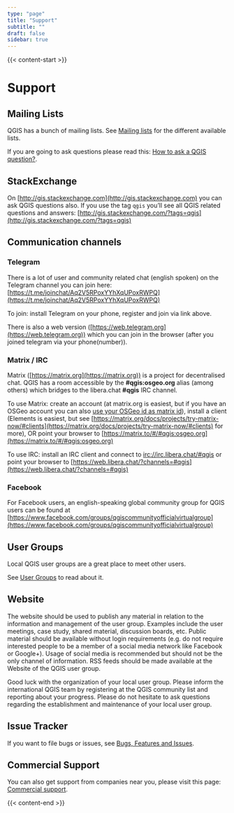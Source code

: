 ```yaml
---
type: "page"
title: "Support"
subtitle: ""
draft: false
sidebar: true
---
```


{{< content-start  >}}

# Support

## Mailing Lists

QGIS has a bunch of mailing lists. See [Mailing lists](https://qgis.org/en/site/getinvolved/mailinglists.html#qgis-mailinglists) for the different available lists.

If you are going to ask questions please read this: [How to ask a QGIS question?](https://qgis.org/en/site/getinvolved/faq/index.html#how-to-ask-a-qgis-question).

## StackExchange

On [http://gis.stackexchange.com](http://gis.stackexchange.com) you can ask QGIS questions also. If you use the tag `qgis` you’ll see all QGIS related questions and answers: [http://gis.stackexchange.com/?tags=qgis](http://gis.stackexchange.com/?tags=qgis)

## Communication channels

### Telegram

There is a lot of user and community related chat (english spoken) on the Telegram channel you can join here: [https://t.me/joinchat/Aq2V5RPoxYYhXqUPoxRWPQ](https://t.me/joinchat/Aq2V5RPoxYYhXqUPoxRWPQ)

To join: install Telegram on your phone, register and join via link above.

There is also a web version ([https://web.telegram.org](https://web.telegram.org)) which you can join in the browser (after you joined telegram via your phone(number)).

### Matrix / IRC

Matrix ([https://matrix.org](https://matrix.org)) is a project for decentralised chat. QGIS has a room accessible by the **#qgis:osgeo.org** alias (among others) which bridges to the libera.chat **#qgis** IRC channel.

To use Matrix: create an account (at matrix.org is easiest, but if you have an OSGeo account you can also [use your OSGeo id as matrix id](https://wiki.osgeo.org/wiki/Matrix#Connecting_to_the_OSGeo_Matrix_Homeserver)), install a client (Elements is easiest, but see [https://matrix.org/docs/projects/try-matrix-now/#clients](https://matrix.org/docs/projects/try-matrix-now/#clients) for more), OR point your browser to [https://matrix.to/#/#qgis:osgeo.org](https://matrix.to/#/#qgis:osgeo.org)

To use IRC: install an IRC client and connect to [irc://irc.libera.chat/#qgis](irc://irc.libera.chat/#qgis) or point your browser to [https://web.libera.chat/?channels=#qgis](https://web.libera.chat/?channels=#qgis)

### Facebook

For Facebook users, an english-speaking global community group for QGIS users can be found at [https://www.facebook.com/groups/qgiscommunityofficialvirtualgroup](https://www.facebook.com/groups/qgiscommunityofficialvirtualgroup)

## User Groups

Local QGIS user groups are a great place to meet other users.

See [User Groups](../../community/organisation/groups/) to read about it.

## Website

The website should be used to publish any material in relation to the information and management of the user group. Examples include the user meetings, case study, shared material, discussion boards, etc. Public material should be available without login requirements (e.g. do not require interested people to be a member of a social media network like Facebook or Google+). Usage of social media is recommended but should not be the only channel of information. RSS feeds should be made available at the Website of the QGIS user group.

Good luck with the organization of your local user group. Please inform the international QGIS team by registering at the QGIS community list and reporting about your progress. Please do not hesitate to ask questions regarding the establishment and maintenance of your local user group.

## Issue Tracker

If you want to file bugs or issues, see [Bugs, Features and Issues](https://qgis.org/en/site/getinvolved/development/bugreporting.html#qgis-bugreporting).

## Commercial Support

You can also get support from companies near you, please visit this page: [Commercial support](https://qgis.org/en/site/forusers/commercial_support.html#qgis-commercial-support).

{{< content-end >}}
